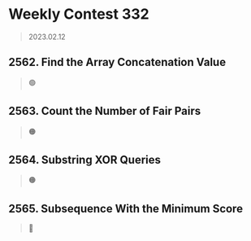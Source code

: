 # Weekly Contest 332
> 2023.02.12

## 2562. Find the Array Concatenation Value
> :green_circle:

## 2563. Count the Number of Fair Pairs
> :orange_circle:

## 2564. Substring XOR Queries
> :orange_circle:

## 2565. Subsequence With the Minimum Score
> :red_circle:

